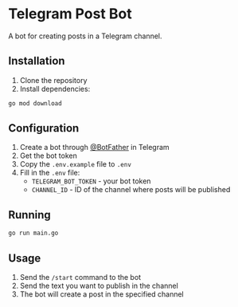 # Telegram Post Bot

A bot for creating posts in a Telegram channel.

## Installation

1. Clone the repository
2. Install dependencies:

```bash
go mod download
```

## Configuration

1. Create a bot through [@BotFather](https://t.me/botfather) in Telegram
2. Get the bot token
3. Copy the `.env.example` file to `.env`
4. Fill in the `.env` file:
   - `TELEGRAM_BOT_TOKEN` - your bot token
   - `CHANNEL_ID` - ID of the channel where posts will be published

## Running

```bash
go run main.go
```

## Usage

1. Send the `/start` command to the bot
2. Send the text you want to publish in the channel
3. The bot will create a post in the specified channel
